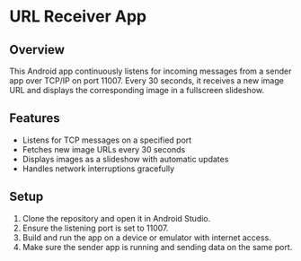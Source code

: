 # URL Receiver App

## Overview

This Android app continuously listens for incoming messages from a sender app over TCP/IP on port 11007. Every 30 seconds, it receives a new image URL and displays the corresponding image in a fullscreen slideshow.

## Features

- Listens for TCP messages on a specified port
- Fetches new image URLs every 30 seconds
- Displays images as a slideshow with automatic updates
- Handles network interruptions gracefully

## Setup

1. Clone the repository and open it in Android Studio.
2. Ensure the listening port is set to 11007.
3. Build and run the app on a device or emulator with internet access.
4. Make sure the sender app is running and sending data on the same port.
